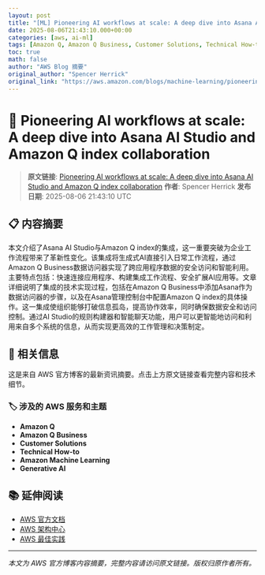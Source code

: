 ```yaml
---
layout: post
title: "[ML] Pioneering AI workflows at scale: A deep dive into Asana AI Studio and Amazon Q index collaboration"
date: 2025-08-06T21:43:10.000+00:00
categories: [aws, ai-ml]
tags: [Amazon Q, Amazon Q Business, Customer Solutions, Technical How-to, Amazon Machine Learning, Generative AI]
toc: true
math: false
author: "AWS Blog 摘要"
original_author: "Spencer Herrick"
original_link: "https://aws.amazon.com/blogs/machine-learning/pioneering-ai-workflows-at-scale-a-deep-dive-into-asana-ai-studio-and-amazon-q-index-collaboration/"
---
```


# 🤖 Pioneering AI workflows at scale: A deep dive into Asana AI Studio and Amazon Q index collaboration

> **原文链接**: [Pioneering AI workflows at scale: A deep dive into Asana AI Studio and Amazon Q index collaboration](https://aws.amazon.com/blogs/machine-learning/pioneering-ai-workflows-at-scale-a-deep-dive-into-asana-ai-studio-and-amazon-q-index-collaboration/)
> **作者**: Spencer Herrick
> **发布日期**: 2025-08-06 21:43:10 UTC

## 📋 内容摘要

本文介绍了Asana AI Studio与Amazon Q index的集成，这一重要突破为企业工作流程带来了革新性变化。该集成将生成式AI直接引入日常工作流程，通过Amazon Q Business数据访问器实现了跨应用程序数据的安全访问和智能利用。主要特点包括：快速连接应用程序、构建集成工作流程、安全扩展AI应用等。文章详细说明了集成的技术实现过程，包括在Amazon Q Business中添加Asana作为数据访问器的步骤，以及在Asana管理控制台中配置Amazon Q index的具体操作。这一集成使组织能够打破信息孤岛，提高协作效率，同时确保数据安全和访问控制。通过AI Studio的规则构建器和智能聊天功能，用户可以更智能地访问和利用来自多个系统的信息，从而实现更高效的工作管理和决策制定。

## 🔗 相关信息

这是来自 AWS 官方博客的最新资讯摘要。点击上方原文链接查看完整内容和技术细节。

### 🏷️ 涉及的 AWS 服务和主题

- **Amazon Q**
- **Amazon Q Business**
- **Customer Solutions**
- **Technical How-to**
- **Amazon Machine Learning**
- **Generative AI**

## 📚 延伸阅读

- [AWS 官方文档](https://docs.aws.amazon.com/)
- [AWS 架构中心](https://aws.amazon.com/architecture/)
- [AWS 最佳实践](https://aws.amazon.com/architecture/well-architected/)

---

*本文为 AWS 官方博客内容摘要，完整内容请访问原文链接。版权归原作者所有。*